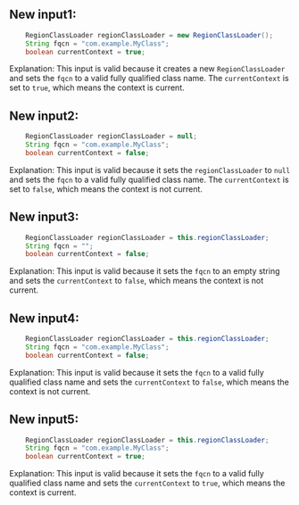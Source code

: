 ## New input1:
```java
    RegionClassLoader regionClassLoader = new RegionClassLoader();
    String fqcn = "com.example.MyClass";
    boolean currentContext = true;
```
Explanation: This input is valid because it creates a new `RegionClassLoader` and sets the `fqcn` to a valid fully qualified class name. The `currentContext` is set to `true`, which means the context is current.

## New input2:
```java
    RegionClassLoader regionClassLoader = null;
    String fqcn = "com.example.MyClass";
    boolean currentContext = false;
```
Explanation: This input is valid because it sets the `regionClassLoader` to `null` and sets the `fqcn` to a valid fully qualified class name. The `currentContext` is set to `false`, which means the context is not current.

## New input3:
```java
    RegionClassLoader regionClassLoader = this.regionClassLoader;
    String fqcn = "";
    boolean currentContext = false;
```
Explanation: This input is valid because it sets the `fqcn` to an empty string and sets the `currentContext` to `false`, which means the context is not current.

## New input4:
```java
    RegionClassLoader regionClassLoader = this.regionClassLoader;
    String fqcn = "com.example.MyClass";
    boolean currentContext = false;
```
Explanation: This input is valid because it sets the `fqcn` to a valid fully qualified class name and sets the `currentContext` to `false`, which means the context is not current.

## New input5:
```java
    RegionClassLoader regionClassLoader = this.regionClassLoader;
    String fqcn = "com.example.MyClass";
    boolean currentContext = true;
```
Explanation: This input is valid because it sets the `fqcn` to a valid fully qualified class name and sets the `currentContext` to `true`, which means the context is current.
